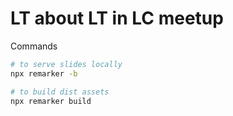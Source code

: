 # LT about LT in LC meetup

Commands

```sh
# to serve slides locally
npx remarker -b

# to build dist assets
npx remarker build
```

